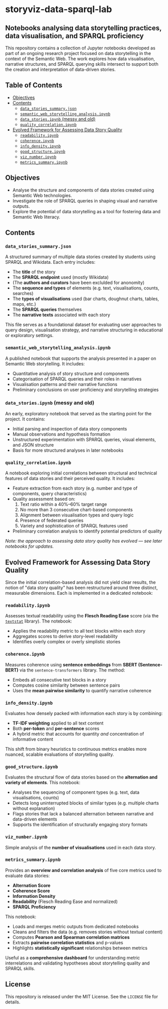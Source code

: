 # storyviz-data-sparql-lab <!-- omit from toc -->

## Notebooks analysing data storytelling practices, data visualisation, and SPARQL proficiency <!-- omit from toc -->

This repository contains a collection of Jupyter notebooks developed as part of an ongoing research project focused on data storytelling in the context of the Semantic Web. The work explores how data visualisation, narrative structures, and SPARQL querying skills intersect to support both the creation and interpretation of data-driven stories.

## Table of Contents <!-- omit from toc -->

- [Objectives](#objectives)
- [Contents](#contents)
  - [`data_stories_summary.json`](#data_stories_summaryjson)
  - [`semantic_web_storytelling_analysis.ipynb`](#semantic_web_storytelling_analysisipynb)
  - [`data_stories.ipynb` (messy and old)](#data_storiesipynb-messy-and-old)
  - [`quality_correlation.ipynb`](#quality_correlationipynb)
- [Evolved Framework for Assessing Data Story Quality](#evolved-framework-for-assessing-data-story-quality)
  - [`readability.ipynb`](#readabilityipynb)
  - [`coherence.ipynb`](#coherenceipynb)
  - [`info_density.ipynb`](#info_densityipynb)
  - [`good_structure.ipynb`](#good_structureipynb)
  - [`viz_number.ipynb`](#viz_numberipynb)
  - [`metrics_summary.ipynb`](#metrics_summaryipynb)


## Objectives

- Analyse the structure and components of data stories created using Semantic Web technologies.
- Investigate the role of SPARQL queries in shaping visual and narrative outputs.
- Explore the potential of data storytelling as a tool for fostering data and Semantic Web literacy.

## Contents

### `data_stories_summary.json`

A structured summary of multiple data stories created by students using SPARQL and Wikidata. Each entry includes:
- The **title** of the story  
- The **SPARQL endpoint** used (mostly Wikidata)  
- (The **authors and curators** have been exclulded for anonomity)
- The **sequence and types** of elements (e.g. text, visualisations, counts, searches)  
- The **types of visualisations** used (bar charts, doughnut charts, tables, maps, etc.)  
- The **SPARQL queries** themselves  
- The **narrative texts** associated with each story

This file serves as a foundational dataset for evaluating user approaches to query design, visualisation strategy, and narrative structuring in educational or exploratory settings.

### `semantic_web_storytelling_analysis.ipynb`

A published notebook that supports the analysis presented in a paper on Semantic Web storytelling. It includes:
- Quantitative analysis of story structure and components  
- Categorisation of SPARQL queries and their roles in narratives  
- Visualisation patterns and their narrative functions  
- Preliminary conclusions on user proficiency and storytelling strategies  

### `data_stories.ipynb` (messy and old)

An early, exploratory notebook that served as the starting point for the project. It contains:
- Initial parsing and inspection of data story components  
- Manual observations and hypothesis formation  
- Unstructured experimentation with SPARQL queries, visual elements, and JSON structure  
- Basis for more structured analyses in later notebooks

### `quality_correlation.ipynb`

A notebook exploring initial correlations between structural and technical features of data stories and their perceived quality. It includes:
- Feature extraction from each story (e.g. number and type of components, query characteristics)
- Quality assessment based on:
  1. Text ratio within a 40%–60% target range  
  2. No more than 3 consecutive chart-based components  
  3. Alignment between visualisation types and query logic  
  4. Presence of federated queries  
  5. Variety and sophistication of SPARQL features used  
- Preliminary correlation analysis to identify potential predictors of quality

*Note: the approach to assessing data story quality has evolved — see later notebooks for updates.*

## Evolved Framework for Assessing Data Story Quality

Since the initial correlation-based analysis did not yield clear results, the notion of "data story quality" has been restructured around three distinct, measurable dimensions. Each is implemented in a dedicated notebook:

### `readability.ipynb`

Assesses textual readability using the **Flesch Reading Ease** score (via the [`textstat`](https://pypi.org/project/textstat/) library). The notebook:
- Applies the readability metric to all text blocks within each story
- Aggregates scores to derive story-level readability
- Identifies overly complex or overly simplistic stories

### `coherence.ipynb`

Measures coherence using **sentence embeddings** from **SBERT (Sentence-BERT)** via the `sentence-transformers` library. The method:
- Embeds all consecutive text blocks in a story
- Computes cosine similarity between sentence pairs
- Uses the **mean pairwise similarity** to quantify narrative coherence

### `info_density.ipynb`

Evaluates how densely packed with information each story is by combining:
- **TF-IDF weighting** applied to all text content
- Both **per-token** and **per-sentence** scores
- A hybrid metric that accounts for quantity *and* concentration of informative content

This shift from binary heuristics to continuous metrics enables more nuanced, scalable evaluations of storytelling quality.

### `good_structure.ipynb`

Evaluates the structural flow of data stories based on the **alternation and variety of elements**. This notebook:
- Analyses the sequencing of component types (e.g. text, data visualisations, counts)
- Detects long uninterrupted blocks of similar types (e.g. multiple charts without explanation)
- Flags stories that lack a balanced alternation between narrative and data-driven elements
- Supports the identification of structurally engaging story formats

### `viz_number.ipynb`

Simple analysis of the **number of visualisations** used in each data story.

### `metrics_summary.ipynb`

Provides an **overview and correlation analysis** of five core metrics used to evaluate data stories:

- **Alternation Score**
- **Coherence Score**
- **Information Density**
- **Readability** (Flesch Reading Ease and normalized)
- **SPARQL Proficiency**

This notebook:

- Loads and merges metric outputs from dedicated notebooks
- Cleans and filters the data (e.g. removes stories without textual content)
- Computes **Pearson and Spearman correlation matrices**
- Extracts **pairwise correlation statistics** and p-values
- Highlights **statistically significant** relationships between metrics

Useful as a **comprehensive dashboard** for understanding metric interrelations and validating hypotheses about storytelling quality and SPARQL skills.


## License <!-- omit from toc -->

This repository is released under the MIT License. See the `LICENSE` file for details.

